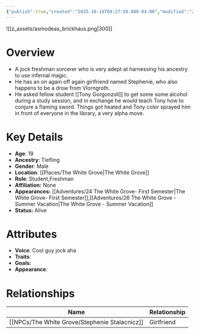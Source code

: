 ```yaml
---
{"publish":true,"created":"2025-10-16T09:27:58.000-04:00","modified":"2025-10-16T14:05:46.691-04:00","published":"2025-10-16T14:05:46.691-04:00","cssclasses":"","Age":"19","Ancestry":"Tiefling","Gender":"Male","Location":["[[The White Grove]]"],"Role":["Student","Freshman"],"Affiliation":["None"],"Appearances":["[[24 The White Grove- First Semester|The White Grove- First Semester]]","[[26 The White Grove - Summer Vacation|The White Grove - Summer Vacation]]"],"Status":"Alive"}
---
```


![[z_assets/asmodeas_brickhaus.png|300]]

# Overview
- A jock freshman sorcerer who is very adept at harnessing his ancestry to use infernal magic.
- He has an on again off again girlfriend named Stephenie, who also happens to be a drow from Vlorngroth.
- He asked fellow student [[Tony Gorgonzoli]] to get some some alcohol during a study session, and in exchange he would teach Tony how to conjure a flaming sword. Things got heated and Tony color sprayed him in front of everyone in the library, a very alpha move.

# Key Details
- **Age**: 19
- **Ancestry**: Tiefling
- **Gender**: Male
- **Location**: [[Places/The White Grove\|The White Grove]]
- **Role**: Student,Freshman
- **Affiliation:** None
- **Appearances:** [[Adventures/24 The White Grove- First Semester\|The White Grove- First Semester]],[[Adventures/26 The White Grove - Summer Vacation\|The White Grove - Summer Vacation]]
- **Status:** Alive

# Attributes
- **Voice**: Cool guy jock aha
- **Traits**: 
- **Goals:** 
- **Appearance**: 

# Relationships

| Name                     | Relationship |
| ------------------------ | ------------ |
| [[NPCs/The White Grove/Stephenie Stalacnicz]] | Girlfriend   |

